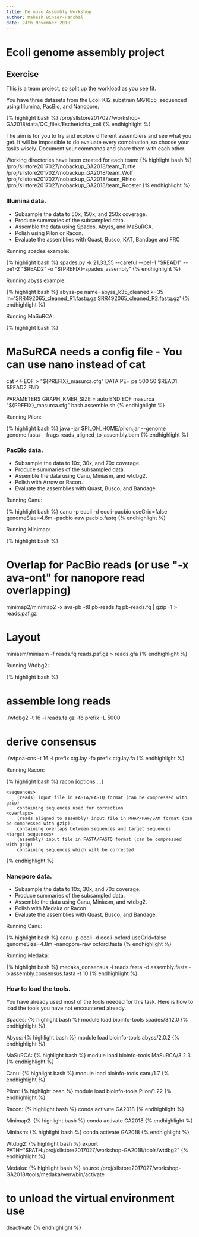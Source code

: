 ```yaml
---
title: De novo Assembly Workshop
author: Mahesh Binzer-Panchal
date: 24th November 2018
---
```

# Ecoli genome assembly project

## Exercise

This is a team project, so split up the workload as you see fit.

You have three datasets from the Ecoli K12 substrain MG1655, sequenced using Illumina, PacBio, and Nanopore.

{% highlight bash %}
/proj/sllstore2017027/workshop-GA2018/data/QC_files/Escherichia_coli
{% endhighlight %}

The aim is for you to try and explore different assemblers and see what you get. It will be impossible to
do evaluate every combination, so choose your tasks wisely. Document your commands and share them with
each other.

Working directories have been created for each team:
{% highlight bash %}
/proj/sllstore2017027/nobackup_GA2018/team_Turtle
/proj/sllstore2017027/nobackup_GA2018/team_Wolf
/proj/sllstore2017027/nobackup_GA2018/team_Rhino
/proj/sllstore2017027/nobackup_GA2018/team_Rooster
{% endhighlight %}

### Illumina data.

* Subsample the data to 50x, 150x, and 250x coverage.
* Produce summaries of the subsampled data.
* Assemble the data using Spades, Abyss, and MaSuRCA.
* Polish using Pilon or Racon.
* Evaluate the assemblies with Quast, Busco, KAT, Bandage and FRC

Running spades example:

{% highlight bash %}
spades.py -k 21,33,55 --careful --pe1-1 "$READ1" --pe1-2 "$READ2" -o "${PREFIX}-spades_assembly"
{% endhighlight %}

Running abyss example:

{% highlight bash %}
abyss-pe name=abyss_k35_cleaned k=35 in='SRR492065_cleaned_R1.fastq.gz SRR492065_cleaned_R2.fastq.gz'
{% endhighlight %}

Running MaSuRCA:

{% highlight bash %}
# MaSuRCA needs a config file - You can use nano instead of cat
cat <<-EOF > "${PREFIX}_masurca.cfg"
DATA
PE= pe 500 50 $READ1 $READ2
END

PARAMETERS
GRAPH_KMER_SIZE = auto
END
EOF
masurca "${PREFIX}_masurca.cfg"
bash assemble.sh
{% endhighlight %}

Running Pilon:

{% highlight bash %}
java -jar $PILON_HOME/pilon.jar --genome genome.fasta --frags reads_aligned_to_assembly.bam
{% endhighlight %}

### PacBio data.

* Subsample the data to 10x, 30x, and 70x coverage.
* Produce summaries of the subsampled data.
* Assemble the data using Canu, Miniasm, and wtdbg2.
* Polish with Arrow or Racon.
* Evaluate the assemblies with Quast, Busco, and Bandage.

Running Canu:

{% highlight bash %}
canu -p ecoli -d ecoli-pacbio useGrid=false genomeSize=4.6m -pacbio-raw pacbio.fastq
{% endhighlight %}

Running Minimap:

{% highlight bash %}
# Overlap for PacBio reads (or use "-x ava-ont" for nanopore read overlapping)
minimap2/minimap2 -x ava-pb -t8 pb-reads.fq pb-reads.fq | gzip -1 > reads.paf.gz
# Layout
miniasm/miniasm -f reads.fq reads.paf.gz > reads.gfa
{% endhighlight %}

Running Wtdbg2:

{% highlight bash %}
# assemble long reads
./wtdbg2 -t 16 -i reads.fa.gz -fo prefix -L 5000
# derive consensus
./wtpoa-cns -t 16 -i prefix.ctg.lay -fo prefix.ctg.lay.fa
{% endhighlight %}

Running Racon:

{% highlight bash %}
racon [options ...] <sequences> <overlaps> <target sequences>

    <sequences>
        (reads) input file in FASTA/FASTQ format (can be compressed with gzip)
        containing sequences used for correction
    <overlaps>
        (reads aligned to assembly) input file in MHAP/PAF/SAM format (can be compressed with gzip)
        containing overlaps between sequences and target sequences
    <target sequences>
        (assembly) input file in FASTA/FASTQ format (can be compressed with gzip)
        containing sequences which will be corrected
{% endhighlight %}

### Nanopore data.

* Subsample the data to 10x, 30x, and 70x coverage.
* Produce summaries of the subsampled data.
* Assemble the data using Canu, Miniasm, and wtdbg2.
* Polish with Medaka or Racon.
* Evaluate the assemblies with Quast, Busco, and Bandage.

Running Canu:

{% highlight bash %}
canu -p ecoli -d ecoli-oxford useGrid=false genomeSize=4.8m -nanopore-raw oxford.fasta
{% endhighlight %}

Running Medaka:

{% highlight bash %}
medaka_consensus -i reads.fasta -d assembly.fasta -o assembly.consensus.fasta -t 10
{% endhighlight %}


### How to load the tools.

You have already used most of the tools needed for this task. Here is how to
load the tools you have not encountered already.

Spades:
{% highlight bash %}
module load bioinfo-tools spades/3.12.0
{% endhighlight %}

Abyss:
{% highlight bash %}
module load bioinfo-tools abyss/2.0.2
{% endhighlight %}

MaSuRCA:
{% highlight bash %}
module load bioinfo-tools MaSuRCA/3.2.3
{% endhighlight %}

Canu:
{% highlight bash %}
module load bioinfo-tools canu/1.7
{% endhighlight %}

Pilon:
{% highlight bash %}
module load bioinfo-tools Pilon/1.22
{% endhighlight %}

Racon:
{% highlight bash %}
conda activate GA2018
{% endhighlight %}

Minimap2:
{% highlight bash %}
conda activate GA2018
{% endhighlight %}

Miniasm:
{% highlight bash %}
conda activate GA2018
{% endhighlight %}

Wtdbg2:
{% highlight bash %}
export PATH="$PATH:/proj/sllstore2017027/workshop-GA2018/tools/wtdbg2"
{% endhighlight %}

Medaka:
{% highlight bash %}
source /proj/sllstore2017027/workshop-GA2018/tools/medaka/venv/bin/activate
# to unload the virtual environment use
deactivate
{% endhighlight %}

